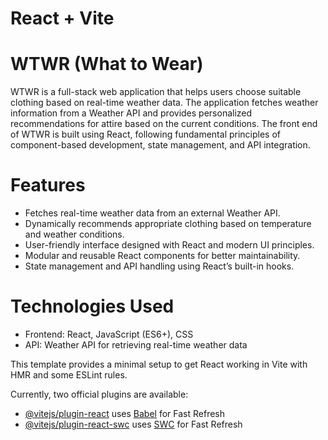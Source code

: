 # React + Vite

# WTWR (What to Wear)

WTWR is a full-stack web application that helps users choose suitable clothing based on real-time weather data. The application fetches weather information from a Weather API and provides personalized recommendations for attire based on the current conditions. The front end of WTWR is built using React, following fundamental principles of component-based development, state management, and API integration.

# Features

- Fetches real-time weather data from an external Weather API.
- Dynamically recommends appropriate clothing based on temperature and weather conditions.
- User-friendly interface designed with React and modern UI principles.
- Modular and reusable React components for better maintainability.
- State management and API handling using React’s built-in hooks.

# Technologies Used

- Frontend: React, JavaScript (ES6+), CSS
- API: Weather API for retrieving real-time weather data

This template provides a minimal setup to get React working in Vite with HMR and some ESLint rules.

Currently, two official plugins are available:

- [@vitejs/plugin-react](https://github.com/vitejs/vite-plugin-react/blob/main/packages/plugin-react/README.md) uses [Babel](https://babeljs.io/) for Fast Refresh
- [@vitejs/plugin-react-swc](https://github.com/vitejs/vite-plugin-react-swc) uses [SWC](https://swc.rs/) for Fast Refresh
